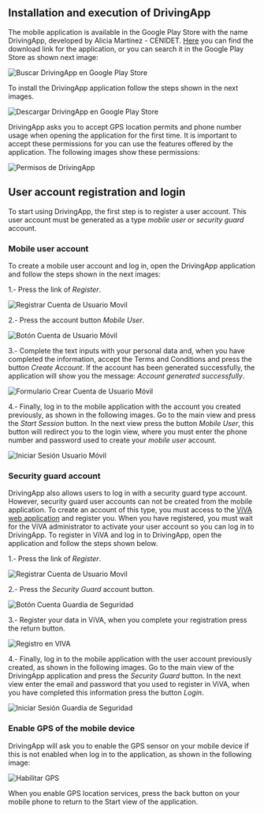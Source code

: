 ## Installation and execution of DrivingApp

The mobile application is available in the Google Play Store with the name DrivingApp, developed by Alicia Martínez - CENIDET. [Here](https://play.google.com/store/apps/details?id=mx.edu.cenidet.app) you can find the download link for the application, or you can search it in the Google Play Store as shown next image:

![Buscar DrivingApp en Google Play Store](img/drivingapp/descargaApp1.png)

To install the DrivingApp application follow the steps shown in the next images.

![Descargar DrivingApp en Google Play Store](img/drivingapp/descargaApp1.png)

DrivingApp asks you to accept GPS location permits and phone number usage when opening the application for the first time. It is important to accept these permissions for you can use the features offered by the application. The following images show these permissions:

![Permisos de DrivingApp](img/drivingapp/permisosApp.png)

## User account registration and login

To start using DrivingApp, the first step is to register a user account. This user account must be generated as a type *mobile user* or *security guard* account.

### Mobile user account

To create a mobile user account and log in, open the DrivingApp application and follow the steps shown in the next images:

1.- Press the link of *Register*.

![Registrar Cuenta de Usuario Movil](img/drivingapp/registrate.png)

2.- Press the account button *Mobile User*.

![Botón Cuenta de Usuario Móvil](img/drivingapp/crearCuentaUsuarioMovil.png)

3.- Complete the text inputs with your personal data and, when you have completed the information, accept the Terms and Conditions and press the button *Create Account*. If the account has been generated successfully, the application will show you the message: *Account generated successfully*.

![Formulario Crear Cuenta de Usuario Móvil](img/drivingapp/crearCuentaUsuarioMovilForm.png)

4.- Finally, log in to the mobile application with the account you created previously, as shown in the following images. Go to the main view and press the *Start Session* button. In the next view press the button *Mobile User*, this button will redirect you to the login view, where you must enter the phone number and password used to create your *mobile user* account.

![Iniciar Sesión Usuario Móvil](img/drivingapp/iniciarSesionUsuarioMovil.png)

### Security guard account

DrivingApp also allows users to log in with a security guard type account. However, security guard user accounts can not be created from the mobile application. To create an account of this type, you must access to the [ViVA web application](https://viva-smartsdk.duckdns.org) and register you. When you have registered, you must wait for the ViVA administrator to activate your user account so you can log in to DrivingApp.
To register in ViVA and log in to DrivingApp, open the application and follow the steps shown below.

1.- Press the link of *Register*.

![Registrar Cuenta de Usuario Movil](img/drivingapp/registrate.png)

2.- Press the *Security Guard* account button.

![Botón Cuenta Guardia de Seguridad](img/drivingapp/crearCuentaGuardiaSeg.png)

3.- Register your data in ViVA, when you complete your registration press the return button.

![Registro en VIVA](img/drivingapp/registroVIVA.png)

4.-	Finally, log in to the mobile application with the user account previously created, as shown in the following images. Go to the main view of the DrivingApp application and press the *Security Guard* button. In the next view enter the email and password that you used to register in ViVA, when you have completed this information press the button *Login*.

![Iniciar Sesión Guardia de Seguridad](img/drivingapp/iniciarSesionGuardiaSeg.png)

### Enable GPS of the mobile device

DrivingApp will ask you to enable the GPS sensor on your mobile device if this is not enabled when log in to the application, as shown in the following image:

![Habilitar GPS](img/drivingapp/habilitarGPS.png)

When you enable GPS location services, press the back button on your mobile phone to return to the Start view of the application.




